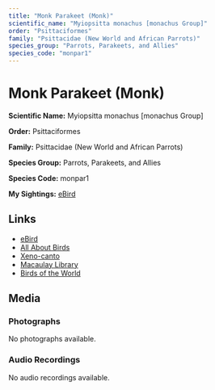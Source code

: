 ```yaml
---
title: "Monk Parakeet (Monk)"
scientific_name: "Myiopsitta monachus [monachus Group]"
order: "Psittaciformes"
family: "Psittacidae (New World and African Parrots)"
species_group: "Parrots, Parakeets, and Allies"
species_code: "monpar1"
---
```


# Monk Parakeet (Monk)

**Scientific Name:** Myiopsitta monachus [monachus Group]

**Order:** Psittaciformes

**Family:** Psittacidae (New World and African Parrots)

**Species Group:** Parrots, Parakeets, and Allies

**Species Code:** monpar1

**My Sightings:** [eBird](https://ebird.org/lifelist?r=world&time=life&spp=monpar1)

## Links
* [eBird](https://ebird.org/species/monpar1) 
* [All About Birds](https://www.allaboutbirds.org/guide/monpar1) 
* [Xeno-canto](https://www.xeno-canto.org/species/monpar1) 
* [Macaulay Library](https://search.macaulaylibrary.org/catalog?taxonCode=monpar1&sort=rating_rank_desc)
* [Birds of the World](https://birdsoftheworld.org/bow/species/monpar1)

## Media
### Photographs
No photographs available.

### Audio Recordings
No audio recordings available.
